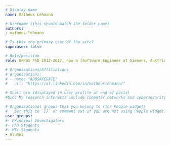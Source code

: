 ```yaml
---
# Display name
name: Matheus Lehmann

# Username (this should match the folder name)
authors:
- matheus-lehmann

# Is this the primary user of the site?
superuser: false

# Role/position
role: UFRGS PhD 2012-2017, now a [Software Engineer at Siemens, Austria](https://www.linkedin.com/in/matheuslehmann/)

# Organizations/Affiliations
# organizations:
# - name: "ADBSAFEGATE"
#   url: "https://at.linkedin.com/in/matheuslehmann/"

# Short bio (displayed in user profile at end of posts)
#bio: My research interests include computer networks and cybersecurity.

# Organizational groups that you belong to (for People widget)
#   Set this to `[]` or comment out if you are not using People widget.
user_groups:
#- Principal Investigators
#- PhD Students
#- MSc Students
- Alumni
---
```

